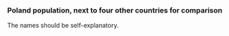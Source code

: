### Poland population, next to four other countries for comparison

The names should be self-explanatory.
